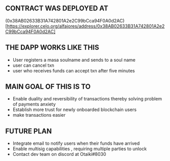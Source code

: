 ## CONTRACT WAS DEPLOYED AT 

(0x38AB02633B31A742801A2e2C99bCca94F0A0d2AC)[https://explorer.celo.org/alfajores/address/0x38AB02633B31A742801A2e2C99bCca94F0A0d2AC]


## THE DAPP WORKS LIKE THIS 

- User registers a masa soulname and sends to a soul name 
- user can cancel txn
- user who receives funds can accept txn after five minutes

## MAIN GOAL OF THIS IS TO 

- Enable duality and reversibility of transactions thereby solving problem of payments anxiety
- Establish more trust for newly onboarded blockchain users
- make transactions easier

## FUTURE PLAN

- Integrate email to notify users when their funds have arrived
- Enable multisig capabilities , requiring multiple parties to unlock 
- Contact dev team on discord at Otaiki#8030